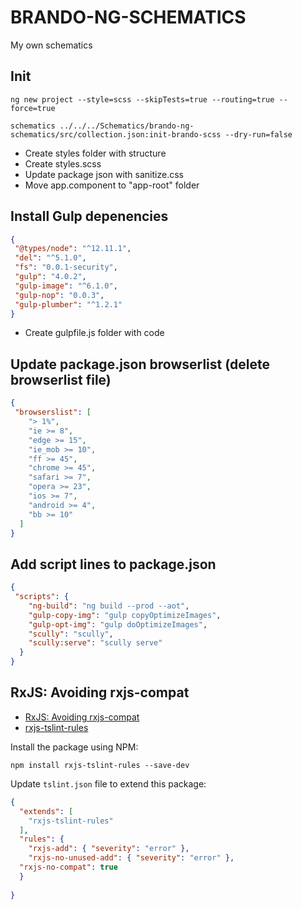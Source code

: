 # BRANDO-NG-SCHEMATICS

My own schematics

## Init
    ng new project --style=scss --skipTests=true --routing=true --force=true
    
    schematics ../../../Schematics/brando-ng-schematics/src/collection.json:init-brando-scss --dry-run=false


- Create styles folder with structure
- Create styles.scss
- Update package json with sanitize.css
- Move app.component to "app-root" folder
## Install Gulp depenencies
```json
{
 "@types/node": "^12.11.1",
 "del": "^5.1.0",
 "fs": "0.0.1-security",
 "gulp": "4.0.2",
 "gulp-image": "^6.1.0",
 "gulp-nop": "0.0.3",
 "gulp-plumber": "^1.2.1"
}
```
- Create gulpfile.js folder with code
## Update package.json browserlist (delete browserlist file)
```json
{
 "browserslist": [
    "> 1%",
    "ie >= 8",
    "edge >= 15",
    "ie_mob >= 10",
    "ff >= 45",
    "chrome >= 45",
    "safari >= 7",
    "opera >= 23",
    "ios >= 7",
    "android >= 4",
    "bb >= 10"
  ]
}
  ```
## Add script lines to package.json
```json
{
 "scripts": {
    "ng-build": "ng build --prod --aot",
    "gulp-copy-img": "gulp copyOptimizeImages",
    "gulp-opt-img": "gulp doOptimizeImages",
    "scully": "scully",
    "scully:serve": "scully serve"
  }
}  
  ```
## RxJS: Avoiding rxjs-compat
- [RxJS: Avoiding rxjs-compat](https://medium.com/@cartant/rxjs-avoiding-rxjs-compat-4b79a566359b)
- [rxjs-tslint-rules](https://github.com/cartant/rxjs-tslint-rules)
 
Install the package using NPM:

    npm install rxjs-tslint-rules --save-dev

Update `tslint.json` file to extend this package:

```json
{
  "extends": [
    "rxjs-tslint-rules"
  ],
  "rules": {
    "rxjs-add": { "severity": "error" },
    "rxjs-no-unused-add": { "severity": "error" },
  "rxjs-no-compat": true
  }
  
}
```
